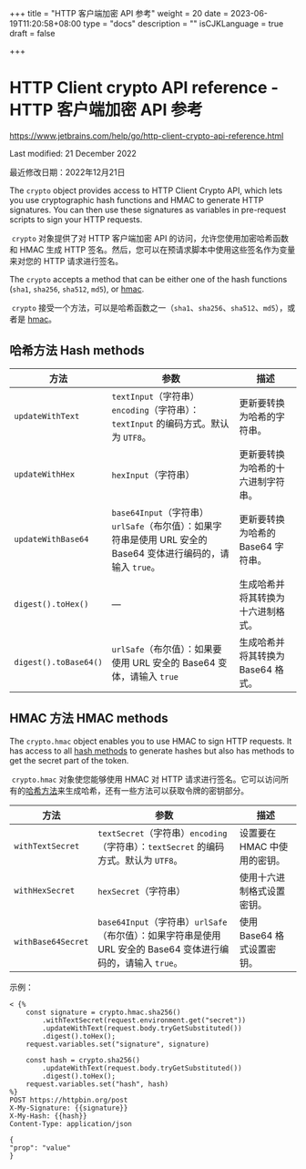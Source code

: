 +++
title = "HTTP 客户端加密 API 参考"
weight = 20
date = 2023-06-19T11:20:58+08:00
type = "docs"
description = ""
isCJKLanguage = true
draft = false

+++
# HTTP Client crypto API reference﻿ - HTTP 客户端加密 API 参考

https://www.jetbrains.com/help/go/http-client-crypto-api-reference.html

Last modified: 21 December 2022

最近修改日期：2022年12月21日

The `crypto` object provides access to HTTP Client Crypto API, which lets you use cryptographic hash functions and HMAC to generate HTTP signatures. You can then use these signatures as variables in pre-request scripts to sign your HTTP requests.

​	`crypto` 对象提供了对 HTTP 客户端加密 API 的访问，允许您使用加密哈希函数和 HMAC 生成 HTTP 签名。然后，您可以在预请求脚本中使用这些签名作为变量来对您的 HTTP 请求进行签名。

The `crypto` accepts a method that can be either one of the hash functions (`sha1`, `sha256`, `sha512`, `md5`), or [hmac](https://www.jetbrains.com/help/go/http-client-crypto-api-reference.html#hmac_methods).

​	`crypto` 接受一个方法，可以是哈希函数之一（`sha1`、`sha256`、`sha512`、`md5`），或者是 [hmac](https://www.jetbrains.com/help/go/http-client-crypto-api-reference.html#hmac_methods)。

## 哈希方法 Hash methods﻿

| 方法                  | 参数                                                         | 描述                               |
| --------------------- | ------------------------------------------------------------ | ---------------------------------- |
| `updateWithText`      | `textInput`（字符串）`encoding`（字符串）：`textInput` 的编码方式。默认为 `UTF8`。 | 更新要转换为哈希的字符串。         |
| `updateWithHex`       | `hexInput`（字符串）                                         | 更新要转换为哈希的十六进制字符串。 |
| `updateWithBase64`    | `base64Input`（字符串）`urlSafe`（布尔值）：如果字符串是使用 URL 安全的 Base64 变体进行编码的，请输入 `true`。 | 更新要转换为哈希的 Base64 字符串。 |
| `digest().toHex()`    | —                                                            | 生成哈希并将其转换为十六进制格式。 |
| `digest().toBase64()` | `urlSafe`（布尔值）：如果要使用 URL 安全的 Base64 变体，请输入 `true` | 生成哈希并将其转换为 Base64 格式。 |

## HMAC 方法 HMAC methods﻿

The `crypto.hmac` object enables you to use HMAC to sign HTTP requests. It has access to all [hash methods](https://www.jetbrains.com/help/go/http-client-crypto-api-reference.html#hash_methods) to generate hashes but also has methods to get the secret part of the token.

​	`crypto.hmac` 对象使您能够使用 HMAC 对 HTTP 请求进行签名。它可以访问所有的[哈希方法](https://www.jetbrains.com/help/go/http-client-crypto-api-reference.html#hash_methods)来生成哈希，还有一些方法可以获取令牌的密钥部分。

| 方法               | 参数                                                         | 描述                         |
| ------------------ | ------------------------------------------------------------ | ---------------------------- |
| `withTextSecret`   | `textSecret`（字符串）`encoding`（字符串）：`textSecret` 的编码方式。默认为 `UTF8`。 | 设置要在 HMAC 中使用的密钥。 |
| `withHexSecret`    | `hexSecret`（字符串）                                        | 使用十六进制格式设置密钥。   |
| `withBase64Secret` | `base64Input`（字符串）`urlSafe`（布尔值）：如果字符串是使用 URL 安全的 Base64 变体进行编码的，请输入 `true`。 | 使用 Base64 格式设置密钥。   |

示例：

```http
< {%
    const signature = crypto.hmac.sha256()
        .withTextSecret(request.environment.get("secret"))
        .updateWithText(request.body.tryGetSubstituted())
        .digest().toHex();
    request.variables.set("signature", signature)

    const hash = crypto.sha256()
        .updateWithText(request.body.tryGetSubstituted())
        .digest().toHex();
    request.variables.set("hash", hash)
%}
POST https://httpbin.org/post
X-My-Signature: {{signature}}
X-My-Hash: {{hash}}
Content-Type: application/json

{
"prop": "value"
}
```